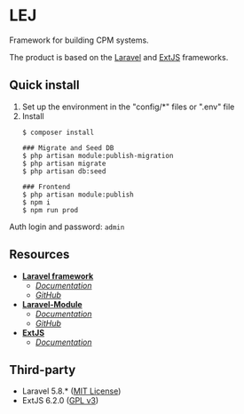 # LEJ

Framework for building CPM systems.

The product is based on the [Laravel](https://laravel.com/) and [ExtJS](https://www.sencha.com/products/extjs/) frameworks.

## Quick install

1. Set up the environment in the "config/*" files or ".env" file
2. Install
    ```npm
    $ composer install
    
    ### Migrate and Seed DB
    $ php artisan module:publish-migration
    $ php artisan migrate
    $ php artisan db:seed
  
    ### Frontend
    $ php artisan module:publish
    $ npm i
    $ npm run prod
    ```

Auth login and password: ```admin```

## Resources

* **[Laravel framework](https://laravel.com/)**
    - *[Documentation](https://laravel.com/docs/5.8)*
    - *[GitHub](https://github.com/laravel/laravel)*
* **[Laravel-Module](https://github.com/nWidart/laravel-modules)**
    - *[Documentation](https://nwidart.com/laravel-modules/v4/introduction)*
    - *[GitHub](https://github.com/nWidart/laravel-modules)*
* **[ExtJS](http://www.sencha.com/)**
    - *[Documentation](https://docs.sencha.com/)*

## Third-party

* Laravel 5.8.* ([MIT License](https://opensource.org/licenses/MIT))
* ExtJS 6.2.0 ([GPL v3](https://www.sencha.com/legal/GPL/))